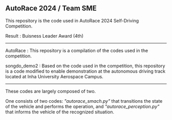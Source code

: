 ## AutoRace 2024 / Team SME

This repository is the code used in AutoRace 2024 Self-Driving Competition.

Result : Buisness Leader Award (4th)

-------------------------------------

AutoRace : This repository is a compilation of the codes used in the competition.

songdo_demo2 : Based on the code used in the competition, this repository is a code modified to enable demonstration at the autonomous driving track located at Inha University Aerospace Campus.

-------------------------------------

These codes are largely composed of two.

One consists of two codes: _"autorace_smach.py"_ that transitions the state of the vehicle and performs the operation, and _"autorace_perception.py"_ that informs the vehicle of the recognized situation.

